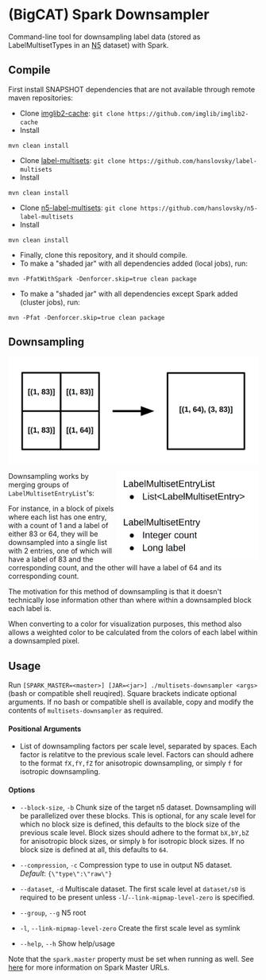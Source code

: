 # (BigCAT) Spark Downsampler
Command-line tool for downsampling label data (stored as LabelMultisetTypes in an [N5](https://github.com/saalfeldlab/n5) dataset) with Spark.

## Compile

First install SNAPSHOT dependencies that are not available through remote maven repositories:

 - Clone [imglib2-cache](https://github.com/imglib/imglib2-cache): `git clone https://github.com/imglib/imglib2-cache`
 - Install
```
mvn clean install
```
 - Clone [label-multisets](https://github.com/hanslovsky/label-multisets): `git clone https://github.com/hanslovsky/label-multisets`
 - Install
```
mvn clean install
```
 - Clone [n5-label-multisets](https://github.com/hanslovsky/n5-label-multisets): `git clone https://github.com/hanslovsky/n5-label-multisets`
 - Install
```
mvn clean install
```
 - Finally, clone this repository, and it should compile.
 - To make a "shaded jar" with all dependencies added (local jobs), run:
```
mvn -PfatWithSpark -Denforcer.skip=true clean package
```
 - To make a "shaded jar" with all dependencies except Spark added (cluster jobs), run:
```
mvn -Pfat -Denforcer.skip=true clean package
```

## Downsampling

![Downsampling Operation](/img/downsampling_example.png)

<img align="right" src="/img/labelmultiset_structure.png" height=175 />

Downsampling works by merging groups of `LabelMultisetEntryList`'s:

For instance, in a block of pixels where each list has one entry,
with a count of 1 and a label of either 83 or 64, they will be downsampled
into a single list with 2 entries, one of which will have a label of 83
and the corresponding count, and the other will have a label of 64 and its
corresponding count.

The motivation for this method of downsampling is that it doesn't technically
lose information other than where within a downsampled block each label is.

When converting to a color for visualization purposes, this method also
allows a weighted color to be calculated from the colors of each label within
a downsampled pixel.

## Usage

Run `[SPARK_MASTER=<master>] [JAR=<jar>] ./multisets-downsampler <args>` (bash or compatible shell reuqired). Square brackets indicate optional arguments. If no bash or compatible shell is available, copy and modify the contents of `multisets-downsampler` as required.

#### Positional Arguments
- List of downsampling factors per scale level, separated by spaces. Each factor is relatitve to the previous scale level. Factors can should adhere to the format `fX,fY,fZ` for anisotropic downsampling, or simply `f` for isotropic downsampling.

#### Options

- `--block-size`, `-b`
   Chunk size of the target n5 dataset. Downsampling will be parallelized over these blocks. This is optional, for any scale level for which no block size is defined, this defaults to the block size of the previous scale level. Block sizes should adhere to the format `bX,bY,bZ` for anisotropic block sizes, or simply `b` for isotropic block sizes. If no block size is defined at all, this defaults to `64`.

-  `--compression`, `-c`
   Compression type to use in output N5 dataset. *Default*: `{\"type\":\"raw\"}`
   
-  `--dataset`, `-d`
   Multiscale dataset. The first scale level at `dataset/s0` is required to be present unless `-l`/`--link-mipmap-level-zero` is specified.
   
-  `--group`, `--g`
   N5 root
   
-  `-l`, `--link-mipmap-level-zero`
   Create the first scale level as symlink
   
-  `--help`, `--h`
   Show help/usage
   
Note that the `spark.master` property must be set when running as well. See [here](http://spark.apache.org/docs/latest/submitting-applications.html#master-urls) for more information on Spark Master URLs.

